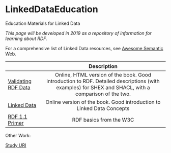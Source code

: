 # LinkedDataEducation
Education Materials for Linked Data

*This page will be developed in 2019 as a repository of information for learning about RDF.*

For a comprehensive list of Linked Data resources, see [Awesome Semantic Web](https://github.com/semantalytics/awesome-semantic-web).


|               | Description   |
| ------------- |:-------------:|
| [Validating RDF Data](http://book.validatingrdf.com/)  | Online, HTML version of the book. Good introduction to RDF. Detailed descriptions (with examples) for SHEX and SHACL, with a comparison of the two.|
| [Linked Data](https://www.manning.com/books/linked-data) | Online version of the book. Good introduction to Linked Data Concepts |
| [RDF 1.1 Primer](https://www.w3.org/TR/rdf11-primer/) | RDF basics from the W3C|

Other Work:

[Study URI](./doc/StudyURI.md)
